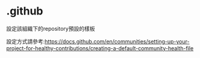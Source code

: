 # .github
設定該組織下的repository預設的樣板

設定方式請參考:https://docs.github.com/en/communities/setting-up-your-project-for-healthy-contributions/creating-a-default-community-health-file
